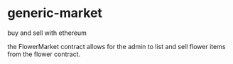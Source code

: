 # generic-market
buy and sell with ethereum

the FlowerMarket contract allows for the admin to list and sell flower items from the flower contract.
